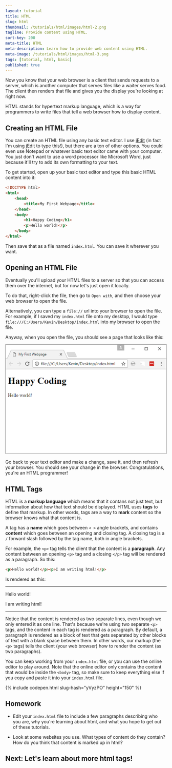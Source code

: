 ```yaml
---
layout: tutorial
title: HTML
slug: html
thumbnail: /tutorials/html/images/html-2.png
tagline: Provide content using HTML.
sort-key: 200
meta-title: HTML
meta-description: Learn how to provide web content using HTML.
meta-image: /tutorials/html/images/html-3.png
tags: [tutorial, html, basic]
published: true
---
```


Now you know that your web browser is a client that sends requests to a server, which is another computer that serves files like a waiter serves food. The client then renders that file and gives you the display you're looking at right now.

HTML stands for hypertext markup language, which is a way for programmers to write files that tell a web browser how to display content.

## Creating an HTML File

You can create an HTML file using any basic text editor. I use [jEdit](http://www.jedit.org/) (in fact I'm using jEdit to type this!), but there are a ton of other options. You could even use Notepad or whatever basic text editor came with your computer. You just don't want to use a word processor like Microsoft Word, just because it'll try to add its own formatting to your text.

To get started, open up your basic text editor and type this basic HTML content into it:

```html
<!DOCTYPE html>
<html>
	<head>
		<title>My First Webpage</title>
	</head>
	<body>
		<h1>Happy Coding</h1>
		<p>Hello world!</p>
	</body>
</html>
```

Then save that as a file named `index.html`. You can save it wherever you want. 
 
## Opening an HTML File

Eventually you'll upload your HTML files to a server so that you can access them over the internet, but for now let's just open it locally.

To do that, right-click the file, then go to `Open with`, and then choose your web browser to open the file.

Alternatively, you can type a `file://` url into your browser to open the file. For example, if I saved my `index.html` file onto my desktop, I would type `file:///C:/Users/Kevin/Desktop/index.html` into my browser to open the file.

Anyway, when you open the file, you should see a page that looks like this:

![example webpage](/tutorials/html/images/html-1.png)

Go back to your text editor and make a change, save it, and then refresh your browser. You should see your change in the browser. Congratulations, you're an HTML programmer!

## HTML Tags
 
HTML is a **markup language** which means that it contans not just text, but information about how that text should be displayed. HTML uses **tags** to define that markup. In other words, tags are a way to **mark** content so the browser knows what that content is. 

A tag has a **name** which goes between `< >` angle brackets, and contains **content** which goes between an opening and closing tag. A closing tag is a `/` forward slash followed by the tag name, both in angle brackets.

For example, the `<p>` tag tells the client that the content is a **paragraph**. Any content between an opening `<p>` tag and a closing `</p>` tag will be rendered as a paragraph. So this:

```html
<p>Hello world!</p><p>I am writing html!</p>
```

Is rendered as this:

<hr/>
<p>Hello world!</p><p>I am writing html!</p>
<hr/>

Notice that the content is rendered as two separate lines, even though we only entered it as one line. That's because we're using two separate `<p>` tags, and the content in each tag is rendered as a paragraph. By default, a paragraph is rendered as a block of text that gets separated by other blocks of text with a blank space between them. In other words, our markup (the `<p>` tags) tells the client (your web browser) how to render the content (as two paragraphs).

You can keep working from your `index.html` file, or you can use the online editor to play around. Note that the online editor only contains the content that would be inside the `<body>` tag, so make sure to keep everything else if you copy and paste it into your `index.html` file. 

{% include codepen.html slug-hash="yVyzPO" height="150" %}

## Homework

- Edit your `index.html` file to include a few paragraphs describing who you are, why you're learning about html, and what you hope to get out of these tutorials.

- Look at some websites you use. What types of content do they contain? How do you think that content is marked up in html?

## Next: Let's learn about more html tags!
